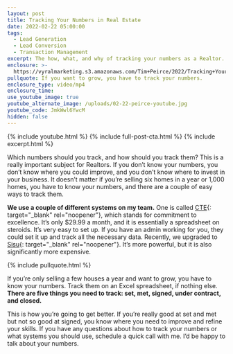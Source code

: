 ```yaml
---
layout: post
title: Tracking Your Numbers in Real Estate
date: 2022-02-22 05:00:00
tags:
  - Lead Generation
  - Lead Conversion
  - Transaction Management
excerpt: The how, what, and why of tracking your numbers as a Realtor.
enclosure: >-
  https://vyralmarketing.s3.amazonaws.com/Tim+Peirce/2022/Tracking+Your+Numbers+in+Real+Estate.mp4
pullquote: If you want to grow, you have to track your numbers.
enclosure_type: video/mp4
enclosure_time:
use_youtube_image: true
youtube_alternate_image: /uploads/02-22-peirce-youtube.jpg
youtube_code: JmkWwl6YwcM
hidden: false
---
```

{% include youtube.html %} {% include full-post-cta.html %} {% include excerpt.html %}

Which numbers should you track, and how should you track them? This is a really important subject for Realtors. If you don’t know your numbers, you don’t know where you could improve, and you don’t know where to invest in your business. It doesn’t matter if you’re selling six homes in a year or 1,000 homes, you have to know your numbers, and there are a couple of easy ways to track them.

**We use a couple of different systems on my team.** One is called [CTE](https://www.ctebiz.com/home){: target="_blank" rel="noopener"}, which stands for commitment to excellence. It’s only $29.99 a month, and it is essentially a spreadsheet on steroids. It’s very easy to set up. If you have an admin working for you, they could set it up and track all the necessary data. Recently, we upgraded to [Sisu](https://sisudata.com/){: target="_blank" rel="noopener"}. It’s more powerful, but it is also significantly more expensive.&nbsp;

{% include pullquote.html %}

If you’re only selling a few houses a year and want to grow, you have to know your numbers. Track them on an Excel spreadsheet, if nothing else. **There are five things you need to track: set, met, signed, under contract, and closed.&nbsp;**

This is how you’re going to get better. If you’re really good at set and met but not so good at signed, you know where you need to improve and refine your skills. If you have any questions about how to track your numbers or what systems you should use, schedule a quick call with me. I’d be happy to talk about your numbers.
